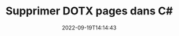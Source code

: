 ---
############################# Static ############################
layout: "auto-gen-merger"
date: 2022-09-19T14:14:43
draft: false
otherformats: epub html mht mhtml odp ods odt one otp ott pdf pps ppsx ppt pptx rtf

############################# Head ############################
head_title: "Supprimer DOTX pages dans C#"
head_description: "Supprimez ou supprimez une seule page ou une collection de pages d'un fichier DOTX dans C# en inversant l'ordre des pages à l'aide de l'API de fusion de documents."

############################# Header ############################
title: "Supprimer DOTX pages dans C#"
description: "Supprimez les pages DOTX avec quelques lignes de code .NET."
bg_image: "https://cms.admin.containerize.com/templates/aspose/App_Themes/V3/images/bg/header1.png"
bg_overlay: false
button:
    enable: true
    icon: "fas fa-arrow-down"
    label: "Télécharger la version d'essai gratuite"
    link: "https://downloads.groupdocs.com/merger/net"

############################# SubMenu ############################
submenu:
    enable: true

    left:
        img_alt: "GroupDocs.Merger for .NET"
        image: "https://cms.admin.containerize.com/templates/groupdocs/images/product-logos/90x90-noborder/groupdocs-merger-net.png"
        product: "GroupDocs.Merger"
        platform: ".NET"

    middle:
        button:

            # button loop
            - link: "https://apireference.groupdocs.com/merger/net"
              text: "Référence API"

            # button loop
            - link: "https://github.com/groupdocs-merger"
              text: "Exemples de codes"

            # button loop
            - link: "https://products.groupdocs.app/merger/family"
              text: "Démos en direct"

            # button loop
            - link: "https://purchase.groupdocs.com/pricing/merger/net"
              text: "Tarification"

    right:
        link_download: "https://downloads.groupdocs.com/merger"
        link_learn: "https://docs.groupdocs.com/merger/net"
        link_buy: "https://purchase.groupdocs.com"

############################# About ############################
about:
    enable: true
    title: "À propos de l'API GroupDocs.Merger for .NET"
    content: |
        [GroupDocs.Merger for .NET](/fr/merger/net/) offre une solution simple pour fusionner et diviser en toute sécurité un large éventail de formats de documents, y compris PDF, Microsoft Office (Word, Excel, PowerPoint , OneNote), OpenDocument, HTML, images et bien d'autres dans les applications .NET. En ajoutant seulement quelques lignes de code, effectuez plusieurs opérations sur le document telles que déplacer, supprimer, faire pivoter, échanger, extraire ou modifier l'orientation des pages dans les documents. L'API de fusion de documents prend également en charge la prévisualisation des pages de document sous forme d'image pour analyser la structure, la mise en forme et le contenu du document sur la page.
        
        L'API GroupDocs.Merger est un bon choix pour les solutions d'entreprise qui nécessitent des fonctionnalités de suppression de page de fichier. Ces API sont bien prises en charge sur tous les principaux systèmes d'exploitation et plates-formes, y compris .NET Framework, .NET Standard, .NET Core, Mono.

############################# Steps ############################
steps:
    enable: true
    title_left: "Supprimer DOTX pages de fichiers dans .NET"
    content_left: |
        [GroupDocs.Merger for .NET](/fr/merger/net/) permet aux développeurs de C# de supprimer facilement une ou plusieurs pages particulières dans un DOTX fichier en mettant en œuvre quelques étapes faciles.
        
        * Initialisez **RemoveOptions** avec les numéros de page à supprimer.
        * Créez une nouvelle instance de **Merger** et transmettez le chemin du document source en tant que paramètre du constructeur.
        * Appelez **RemovePages** et transmettez l'objet **RemoveOptions**.
        * Appelez **Save** et spécifiez le chemin du fichier pour enregistrer le document résultant.

    title_right: "Configuration requise"
    content_right: |
        Les API GroupDocs.Merger for .NET sont prises en charge sur toutes les principales plates-formes et systèmes d'exploitation. Avant d'exécuter le code ci-dessous, assurez-vous que les prérequis suivants sont installés sur votre système.

        * Systèmes d'exploitation : Microsoft Windows, Linux, MacOS
        * Environnements de développement : Visual Studio, Xamarin, MonoDevelop
        * Cadres: .NET Framework, .NET Standard, .NET Core, Mono
        * Téléchargez la dernière version de GroupDocs.Merger for .NET depuis [NuGet](https://www.nuget.org/packages/groupdocs.merger)
         
    code: |
     {{% merger/additional-styles %}}
     {{< merger/code-merger title="Comment supprimer des pages de fichiers DOTX à l'aide de l'exemple de code C#">}}

        ```csharp    
        // Supprimer DOTX pages de fichiers à l'aide de l'API GroupDocs.Merger
        // Initialiser la classe RemoveOptions avec les numéros de page sélectionnés
        RemoveOptions removeOptions = new RemoveOptions(new int[] { 3, 6 });

        // Instancier la fusion avec le document d'entrée DOTX
        using (Merger merger = new Merger("input.dotx"))
          {
            // Appelez la méthode RemovePages et transmettez-lui l'objet RemoveOptions
            merger.RemovePages(removeOptions);
    
            // Appelez la méthode Save et transmettez le chemin de fichier souhaité pour enregistrer le document de sortie
            merger.Save("output.dotx");
          }
        ```
     {{< /merger/code-merger >}}

############################# Demos ############################
demos:
    enable: true
    title: "Démos en direct - Supprimer DOTX pages en ligne"
    content: |
       Supprimez DOTX pages de fichiers dès maintenant en visitant le site Web [GroupDocs.Merger Live Demos](https://products.groupdocs.app/splitter/remove-pages/dotx).
       La démo en direct présente les avantages suivants.
        
############################# About Formats ############################
about_formats:
    enable: true

############################# More Formats ############################
more_formats:
    enable: true
    title: "Supprimer des pages d'autres formats de document"
    content: |
        .NET documente l'API de fusion et de division pour les formats de fichiers et les images. Supprimez certains des formats de fichiers populaires comme indiqué ci-dessous.

############################# Back to top ###############################
back_to_top:
    enable: true
---